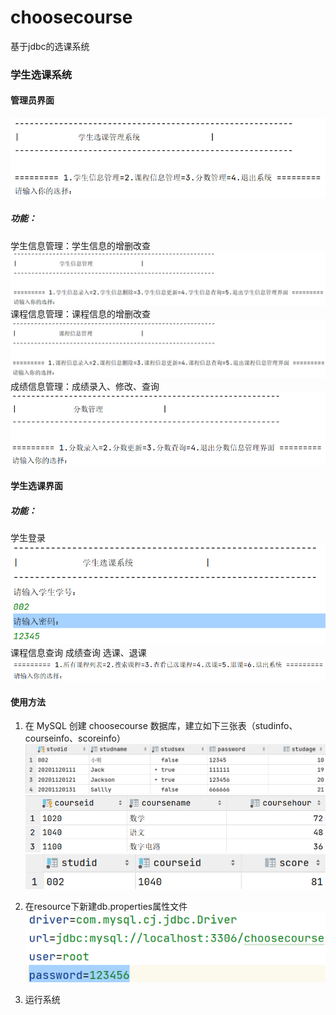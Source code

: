 # choosecourse
基于jdbc的选课系统
### 学生选课系统

#### 管理员界面

![image](https://github.com/13197422420/choosecourse/blob/master/img/image-20220516190432839.png)

##### 功能：

学生信息管理：学生信息的增删改查![image](https://github.com/13197422420/choosecourse/blob/master/img/image-20220516190516002.png)
课程信息管理：课程信息的增删改查![image](https://github.com/13197422420/choosecourse/blob/master/img/image-20220516190545734.png)
成绩信息管理：成绩录入、修改、查询![image](https://github.com/13197422420/choosecourse/blob/master/img/image-20220516190611300.png)

#### 学生选课界面

##### 功能：

学生登录![image](https://github.com/13197422420/choosecourse/blob/master/img/image-20220516190730269.png)
课程信息查询
成绩查询
选课、退课![image](https://github.com/13197422420/choosecourse/blob/master/img/image-20220516190802037.png)

#### 使用方法

1. 在 MySQL 创建 choosecourse 数据库，建立如下三张表（studinfo、courseinfo、scoreinfo）![image](https://github.com/13197422420/choosecourse/blob/master/img/image-20220516185915845.png)![image](https://github.com/13197422420/choosecourse/blob/master/img/image-20220516185851706.png)![image](https://github.com/13197422420/choosecourse/blob/master/img/image-20220516185939181.png)

2. 在resource下新建db.properties属性文件![image](https://github.com/13197422420/choosecourse/blob/master/img/image-20220516190209506.png)

3. 运行系统
